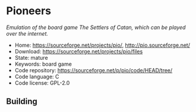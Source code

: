 # Pioneers

_Emulation of the board game The Settlers of Catan, which can be played over the internet._

- Home: https://sourceforge.net/projects/pio/, http://pio.sourceforge.net/
- Download: https://sourceforge.net/projects/pio/files
- State: mature
- Keywords: board game
- Code repository: https://sourceforge.net/p/pio/code/HEAD/tree/
- Code language: C
- Code license: GPL-2.0

## Building

